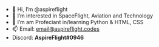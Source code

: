 - 👋 Hi, I’m @aspireflight
- 👀 I’m interested in SpaceFlight, Aviation and Technology
- 🌱 I’m am Profeciant in/learning Python & HTML, CSS
- 📫 Email: email@aspireflight.codes
- Discord: **AspireFlight#0946**
<!---
hishaamabdul/hishaamabdul is a ✨ special ✨ repository because its `README.md` (this file) appears on your GitHub profile.
You can click the Preview link to take a look at your changes.
--->
